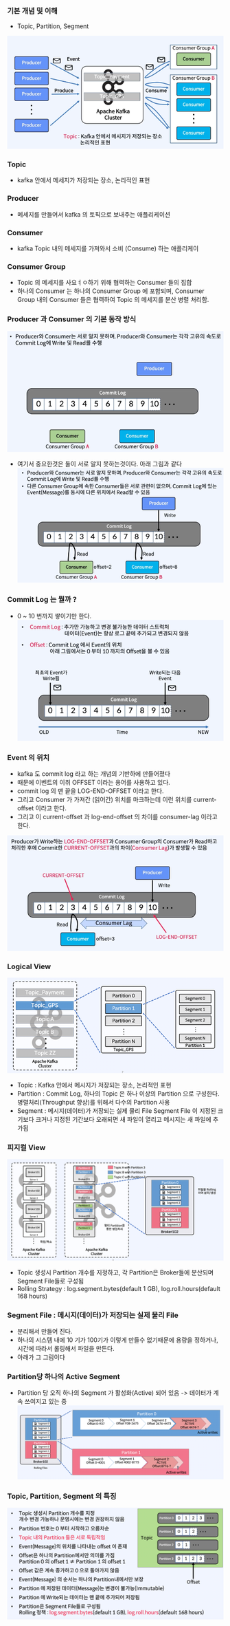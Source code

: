 ### 기본 개념 및 이해
- Topic, Partition, Segment

![img_17.png](img_17.png)

### Topic
- kafka 안에서 메세지가 저장되는 장소, 논리적인 표현

### Producer
- 메세지를 만들어서 kafka 의 토픽으로 보내주는 애플리케이션

### Consumer
- kafka Topic 내의 메세지를 가져와서 소비 (Consume) 하는 애플리케이

### Consumer Group
- Topic 의 메세지를 사요ㅕㅇ하기 위해 협력하는 Consumer 들의 집합
- 하나의 Consumer 는 하나의 Consumer Group 에 포함되며, Consumer Group 내의 Consumer 들은 협력하여 Topic 의 메세지를 분산 병렬 처리함.

### Producer 과 Consumer 의 기본 동작 방식
![img_18.png](img_18.png)

- 여기서 중요한것은 둘이 서로 알지 못하는것이다. 아래 그림과 같다
![img_19.png](img_19.png)

### Commit Log 는 뭘까 ?
- 0 ~ 10 번까지 쌓이기만 한다.
![img_20.png](img_20.png)

### Event 의 위치
- kafka 도 commit log 라고 하는 개념의 기반하에 만들어졌다
- 때문에 이벤트의 이취 OFFSET 이라는 용어를 사용하고 있다. 
- commit log 의 맨 끝을 LOG-END-OFFSET 이라고 한다.
- 그리고 Consumer 가 가져간 (읽어간) 위치를 마크하는데 이런 위치를 current-offset 이라고 한다.
- 그리고 이 current-offset 과 log-end-offset 의 차이를 consumer-lag 이라고 한다.

![img_21.png](img_21.png)

### Logical View
![img_22.png](img_22.png)
- Topic : Kafka 안에서 메시지가 저장되는 장소, 논리적인 표현
- Partition : Commit Log, 하나의 Topic 은 하나 이상의 Partition 으로 구성한다. 병렬처리(Throughput 향상)를 위해서 다수의 Partition 사용
- Segment : 메시지(데이터)가 저장되는 실제 물리 File Segment File 이 지정된 크기보다 크거나 지정된 기간보다 오래되면 새 파일이 열리고 메시지는 새 파일에 추가됨

### 피지컬 View
![img_23.png](img_23.png)
- Topic 생성시 Partition 개수를 지정하고, 각 Partition은 Broker들에 분산되며 Segment File들로 구성됨
- Rolling Strategy : log.segment.bytes(default 1 GB), log.roll.hours(default 168 hours)

### Segment File : 메시지(데이터)가 저장되는 실제 물리 File
  - 분리해서 만들어 진다.
  - 하나의 시스템 내에 10 기가 100기가 이렇게 만들수 없기때문에 용량을 정하거나, 시간에 따라서 롤링해서 파일을 만든다.
  - 아래가 그 그림이다

### Partition당 하나의 Active Segment
- Partition 당 오직 하나의 Segment 가 활성화(Active) 되어 있음 -> 데이터가 계속 쓰여지고 있는 중
![img_24.png](img_24.png)

### Topic, Partition, Segment 의 특징
![img_25.png](img_25.png)